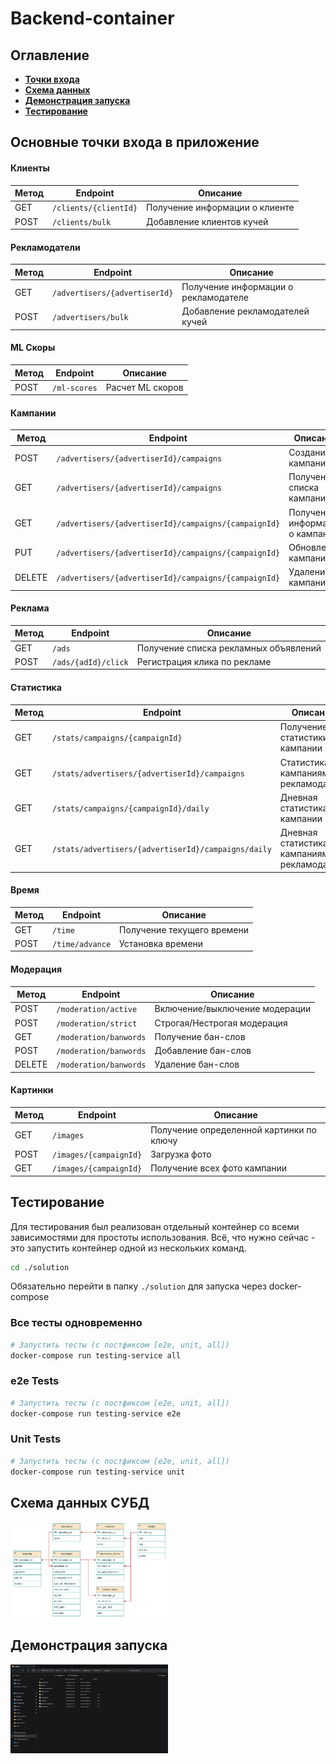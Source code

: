 # Backend-container

## Оглавление
* **[Точки входа](#основные-точки-входа-в-приложение)**
* **[Схема данных](#схема-данных-субд)**
* **[Демонстрация запуска](#демонстрация-запуска)**
* **[Тестирование](#тестирование)**

## Основные точки входа в приложение

#### Клиенты
| Метод | Endpoint | Описание   |
|-------|----------|----------  |
| GET   | `/clients/{clientId}` | Получение информации о клиенте |
| POST  | `/clients/bulk`       | Добавление клиентов кучей      |

#### Рекламодатели
| Метод | Endpoint | Описание |
|-------|----------|----------|
| GET   | `/advertisers/{advertiserId}` | Получение информации о рекламодателе |
| POST  | `/advertisers/bulk`           | Добавление рекламодателей кучей |

#### ML Скоры
| Метод | Endpoint | Описание |
|-------|----------|----------|
| POST  | `/ml-scores` | Расчет ML скоров |

#### Кампании
| Метод | Endpoint | Описание |
|-------|----------|----------|
| POST  | `/advertisers/{advertiserId}/campaigns`                 | Создание кампании |
| GET   | `/advertisers/{advertiserId}/campaigns`                 | Получение списка кампаний |
| GET   | `/advertisers/{advertiserId}/campaigns/{campaignId}`    | Получение информации о кампании |
| PUT   | `/advertisers/{advertiserId}/campaigns/{campaignId}`    | Обновление кампании |
| DELETE | `/advertisers/{advertiserId}/campaigns/{campaignId}`   | Удаление кампании |

#### Реклама
| Метод | Endpoint | Описание |
|-------|----------|----------|
| GET   | `/ads` | Получение списка рекламных объявлений     |
| POST  | `/ads/{adId}/click` | Регистрация клика по рекламе |

#### Статистика
| Метод | Endpoint | Описание |
|-------|----------|----------|
| GET   | `/stats/campaigns/{campaignId}`                     | Получение статистики по кампании |
| GET   | `/stats/advertisers/{advertiserId}/campaigns`       | Статистика по кампаниям рекламодателя |
| GET   | `/stats/campaigns/{campaignId}/daily`               | Дневная статистика по кампании |
| GET   | `/stats/advertisers/{advertiserId}/campaigns/daily` | Дневная статистика по кампаниям рекламодателя |

#### Время
| Метод | Endpoint | Описание |
|-------|----------|----------|
| GET   | `/time`  | Получение текущего времени |
| POST  | `/time/advance` | Установка времени |

#### Модерация
| Метод | Endpoint | Описание |
|-------|----------|----------|
| POST  | `/moderation/active`   | Включение/выключение модерации |
| POST  | `/moderation/strict`   | Строгая/Нестрогая модерация |
| GET   | `/moderation/banwords` | Получение бан-слов |
| POST  | `/moderation/banwords` | Добавление бан-слов |
| DELETE | `/moderation/banwords` | Удаление бан-слов |

#### Картинки
| Метод | Endpoint | Описание |
|-------|----------|----------|
| GET   | `/images` | Получение определенной картинки по ключу  |
| POST  | `/images/{campaignId}` | Загрузка фото                |
| GET   | `/images/{campaignId}` | Получение всех фото кампании |


## Тестирование

Для тестирования был реализован отдельный контейнер со всеми зависимостями для простоты использования.
Всё, что нужно сейчас - это запустить контейнер одной из нескольких команд.

```bash
cd ./solution
```
Обязательно перейти в папку `./solution` для запуска через docker-compose

### Все тесты одновременно
```bash
# Запустить тесты (с постфиксом [e2e, unit, all])
docker-compose run testing-service all
```

### e2e Tests
```bash
# Запустить тесты (с постфиксом [e2e, unit, all])
docker-compose run testing-service e2e
```

### Unit Tests
```bash
# Запустить тесты (с постфиксом [e2e, unit, all])
docker-compose run testing-service unit
```

## Схема данных СУБД

<img src="./gitlab_resources/db_scheme.jpg" width="50%" alt="Alt text">

## Демонстрация запуска

<img src="./gitlab_resources/backend_docker_startup.gif" width="50%" alt="Alt text">